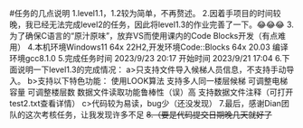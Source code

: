 #任务的几点说明
1.level1.1，1.2较为简单，不再赘述。
2.因着手项目的时间较晚，我已经无法完成level2的任务，因此将level1.3的作业完善了一下。😂😂😂
3.为了确保C语言的“原汁原味”，放弃VS而使用课内的Code Blocks开发（有点难用）
4.本机环境Windows11 64x 22H2,开发环境Code::Blocks 64x 20.03  编译环境gcc8.1.0
5.完成任务时间 2023/9/23 20:17 开始时间 2023/9/21 17:04
6.下面说明一下level1.3的完成情况：
  a>只支持文件导入候梯人员信息，不支持手动导入。
  b>支持以下特色功能：
    使用LOOK算法
    支持多人同一楼层候梯
    可调整电梯容量
    可调整楼层数
    数据文件读取功能鲁棒性（误）高
    支持数据文件注释（可打开test2.txt查看详情）
  c>代码较为易读，bug少（还没发现）
7.最后，感谢Dian团队的这次考核任务，让我发现许多不足
~~8.（要是代码提交日期晚几天就好了~~
